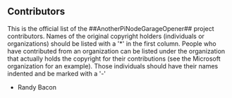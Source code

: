Contributors
--------------
This is the official list of the ##AnotherPiNodeGarageOpener## project contributors.
Names of the original copyright holders (individuals or organizations)
should be listed with a '*' in the first column. People who have 
contributed from an organization can be listed under the organization
that actually holds the copyright for their contributions (see the 
Microsoft organization for an example). Those individuals should have
their names indented and be marked with a '-'

* Randy Bacon